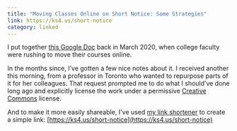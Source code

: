 ```yaml
---
title: "Moving Classes Online on Short Notice: Some Strategies"
link: https://ks4.us/short-notice
category: linked
---
```


I put together [this Google Doc](https://docs.google.com/document/d/1mZZZSmz2UGt6lHvhp6y09rknJnKfandQtDnlZcunTmI/)
back in March 2020, when college faculty were rushing to move their courses online.

In the months since, I’ve gotten a few nice notes about it. I received another this morning, from a
professor in Toronto who wanted to repurpose parts of it for her colleagues. That request prompted
me to do what I should’ve done long ago and explicitly license the work under a permissive [Creative
Commons](https://creativecommons.org/) license.

And to make it more easily shareable, I've used [my link shortener](https://github.com/karlstolley/sharty)
to create a simple link: [https://ks4.us/short-notice](https://ks4.us/short-notice)

